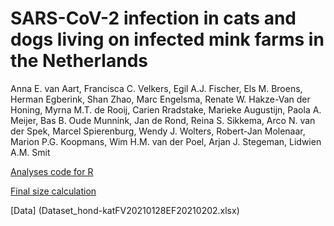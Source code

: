 # SARS-CoV-2  infection in cats and dogs living on infected mink farms in the Netherlands

Anna E. van Aart, Francisca C. Velkers, Egil A.J. Fischer, Els M. Broens, Herman Egberink, Shan Zhao, Marc Engelsma, Renate W. Hakze-Van der Honing, Myrna M.T. de Rooij, Carien Rradstake, Marieke Augustijn, Paola A. Meijer, Bas B. Oude Munnink, Jan de Rond, Reina S. Sikkema, Arco N. van der Spek, Marcel Spierenburg, Wendy J. Wolters, Robert-Jan Molenaar, Marion P.G. Koopmans, Wim H.M. van der Poel, Arjan J. Stegeman, Lidwien A.M. Smit

[Analyses code for R](ParameterEstimation.R) 

[Final size calculation](FinalSizeFastImplementation.R)

[Data] (Dataset_hond-katFV20210128EF20210202.xlsx) 




